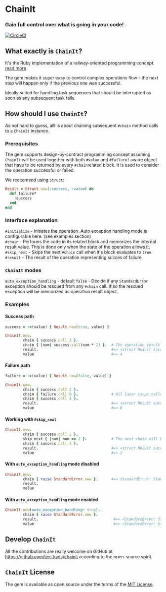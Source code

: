 # ChainIt
### Gain full control over what is going in your code!
[![CircleCI](https://circleci.com/gh/tier-tools/chainit/tree/master.svg?style=svg)](https://circleci.com/gh/tier-tools/chainit/tree/master)

## What exactly is `ChainIt`?
It's the  Ruby implementation of a railway-oriented programming concept. <a href="https://fsharpforfunandprofit.com/rop">read more</a> 

The gem makes it super easy to control complex operations flow - the next step will happen only if the previous one was successful.

Ideally suited for handling task sequences that should be  interrupted as soon as any subsequent task fails.

## How should I use `ChainIt`?
As not hard to guess, alll is about chaining subsequent `#chain` method calls to a `ChainIt` instance.

### Prerequisites
The gem supports design-by-contract programming concept assuming `ChainIt` will be used together with both `#value` and `#failure?` aware object that have to be returned by every `#chain`related block. It is used to consider the operation successful or failed.

We reccomend using `Struct`:

```ruby
Result = Struct.new(:success, :value) do
  def failure?
    !success
  end
end

```
### Interface explanation
`#initialize` - Initiates the operation. Auto exception handling mode is configurable here. (see examples section)</br>
`#chain` - Performs the code in its related block and memorizes the internal result value. This is done only when the state of the operation allows it.</br>
`#skip_next` - Skips the next `#chain` call when it's block evaluates to `true`.</br>
`#result` - The result of the operation representing succes of failure. </br>

### `ChainIt` modes
`auto_exception_handling` - default `false` - Decide if any `StandardError` exception should be rescued from any `#chain` call. If so the rescued exception will be memorized as operation result object.

### Examples </br>
#### Success path
```ruby
success = ->(value) { Result.new(true, value) }

ChainIt.new.
        chain { success.call 2 }.               
        chain { |num| success.call(num * 2) }.  # The operation result is passed as block argument if used.
        result.                                 #=> <struct Result success=true, value=4>
        value                                   #=> 4

```

#### Failure path
```ruby
failure = ->(value) { Result.new(false, value) }

ChainIt.new.
        chain { success.call 2 }.
        chain { failure.call 0 }.               # All later steps calls will be skipped. 
        chain { success.call 4 }.
        result.                                 #=> <struct Result success=false, value=0>
        value                                   #=> 0
```
#### Working with `#skip_next`
```ruby
ChainIt.new.
        chain { success.call 2 }.               
        skip_next { |num| num == 2 }.           # The next chain will be skipped as the block evaluates to true.
        chain { success.call 8 }.              
        result.                                 #=> <struct Result success=true, value=2>
        value                                   #=> 2
```

#### With `auto_exception_handling` mode disabled
```ruby
ChainIt.new.
        chain { raise StandardError.new }.      #=> StandardError: StandardError                             
        result.                                 
        value
```

#### With `auto_exception_handling` mode enabled
```ruby
ChainIt.new(auto_exception_handling: true).
        chain { raise StandardError.new }.
        result.                                  #=> <StandardError: StandardError>
        value                                    #=> <StandardError: StandardError>
```

## Develop `ChainIt`
All the contributions are really welcome on GitHub at https://github.com/tier-tools/chainit according to the open-source spirit.

## `ChainIt` License

The gem is available as open source under the terms of the [MIT License](http://opensource.org/licenses/MIT).
